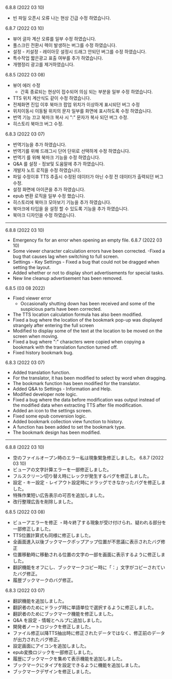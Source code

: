 6.8.8 (2022 03 10)
- 빈 파일 오픈시 오류 나는 현상 긴급 수정 하였습니다. 

6.8.7 (2022 03 10)
- 뷰어 글자 계산 오류를 일부 수정 하였습니다. 
- 풀스크린 전환시 렉이 발생하는 버그를 수정 하였습니다. 
- 설정 - 키설정 - 레이아웃 설정시 드래그 안되던 버그를 수정 하였습니다. 
- 특수작업 짧은광고 표출 여부를 추가 하였습니다. 
- 개행정리 광고를 제거하였습니다. 

6.8.5 (2022 03 08)
- 뷰어 에러 수정
  * 간혹 종료되는 현상이 접수되어 의심 되는 부분을 일부 수정 하였습니다. 
- TTS 위치 계산식도 같이 수정 하였습니다. 
- 전체화면 진입 이후 북마크 팝업 위치가 이상하게 표시되던 버그 수정
- 위치이동시 이동될 위치의 문자 일부를 화면에 표시하도록 수정 하였습니다. 
- 번역 기능 끄고 북마크 복사 시 ":" 문자가 복사 되던 버그 수정. 
- 히스토리 북마크 버그 수정. 


6.8.3 (2022 03 07)
- 번역기능을 추가 하였습니다. 
- 번역기를 위해 드래그시 단어 단위로 선택하게 수정 하였습니다.
- 번역기 를 위해 북마크 기능을 수정 하였습니다. 
- Q&A 를 설정 - 정보및 도움말에 추가 하였습니다. 
- 개발자 노트 로직을 수정 하였습니다. 
- 파일 수정이후 TTS 추출시 수정된 데이터가 아닌 수정 전 데이터가 출력되던 버그 수정. 
- 설정 화면에 아이콘을 추가 하였습니다.
- epub 변환 로직을 일부 수정 했습니다. 
- 히스토리에 북마크 모아보기 기능을 추가 하였습니다.
- 북마크에 타입을 을 설정 할 수 있도록 기능을 추가 하였습니다. 
- 북마크 디자인을 수정 하였습니다. 


---
6.8.8 (2022 03 10)
- Emergency fix for an error when opening an empty file.
6.8.7 (2022 03 10)
- Some viewer character calculation errors have been corrected.
-Fixed a bug that causes lag when switching to full screen.
- Settings - Key Settings - Fixed a bug that could not be dragged when setting the layout.
- Added whether or not to display short advertisements for special tasks.
- New line cleanup advertisement has been removed.

6.8.5 (03 08 2022)
- Fixed viewer error
   * Occasionally shutting down has been received and some of the suspicious parts have been corrected.
- The TTS location calculation formula has also been modified.
- Fixed a bug where the location of the bookmark pop-up was displayed strangely after entering the full screen
- Modified to display some of the text at the location to be moved on the screen when moving.
- Fixed a bug where ":" characters were copied when copying a bookmark with the translation function turned off.
- Fixed history bookmark bug.

6.8.3 (2022 03 07)
- Added translation function.
- For the translator, it has been modified to select by word when dragging.
- The bookmark function has been modified for the translator.
- Added Q&A to Settings - Information and Help.
- Modified developer note logic.
- Fixed a bug where the data before modification was output instead of the modified data when extracting TTS after file modification.
- Added an icon to the settings screen.
- Fixed some epub conversion logic.
- Added bookmark collection view function to history.
- A function has been added to set the bookmark type.
- The bookmark design has been modified.

---
6.8.8 (2022 03 10)
- 空のファイルオープン時のエラー私は現象緊急修正しました。
6.8.7 (2022 03 10)
- ビューアの文字計算エラーを一部修正しました。
- フルスクリーン切り替え時にレックが発生するバグを修正しました。
- 設定 - キー設定 - レイアウト設定時にドラッグできなかったバグを修正しました。
- 特殊作業短い広告表示の可否を追加しました。
- 改行整理広告を削除しました。

6.8.5 (2022 03 08)
- ビューアエラーを修正
   ・時々終了する現象が受け付けられ、疑われる部分を一部修正しました。
- TTS位置計算式も同様に修正しました。
- 全画面進入以後ブックマークポップアップ位置が不思議に表示されたバグ修正
- 位置移動時に移動される位置の文字の一部を画面に表示するように修正しました。
- 翻訳機能をオフにし、ブックマークコピー時に「：」文字がコピーされていたバグ修正。
- 履歴ブックマークのバグ修正。

6.8.3 (2022 03 07)
- 翻訳機能を追加しました。
- 翻訳者のためにドラッグ時に単語単位で選択するように修正しました。
- 翻訳者のためにブックマーク機能を修正しました。
- Q&A を設定 - 情報とヘルプに追加しました。
- 開発者ノートロジックを修正しました。
- ファイル修正以降TTS抽出時に修正されたデータではなく、修正前のデータが出力されたバグ修正。
- 設定画面にアイコンを追加しました。
- epub変換ロジックを一部修正しました。
- 履歴にブックマークを集めて表示機能を追加しました。
- ブックマークにタイプを設定できるように機能を追加しました。
- ブックマークデザインを修正しました。